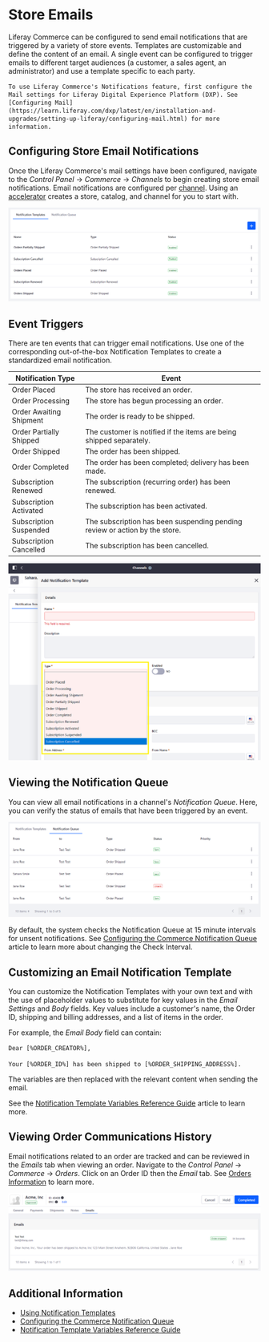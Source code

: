 # Store Emails

Liferay Commerce can be configured to send email notifications that are triggered by a variety of store events. Templates are customizable and define the content of an email. A single event can be configured to trigger emails to different target audiences (a customer, a sales agent, an administrator) and use a template specific to each party.

```{note}
To use Liferay Commerce's Notifications feature, first configure the Mail settings for Liferay Digital Experience Platform (DXP). See [Configuring Mail](https://learn.liferay.com/dxp/latest/en/installation-and-upgrades/setting-up-liferay/configuring-mail.html) for more information.
```

## Configuring Store Email Notifications

Once the Liferay Commerce's mail settings have been configured, navigate to the _Control Panel_ &rarr; _Commerce_ &rarr; _Channels_ to begin creating store email notifications. Email notifications are configured per [channel](../../starting-a-store/channels/introduction-to-channels.md). Using an [accelerator](../../starting-a-store/accelerators.md) creates a store, catalog, and channel for you to start with.

![Available Notification Templates](./store-emails/images/02.png)

## Event Triggers

There are ten events that can trigger email notifications. Use one of the corresponding out-of-the-box Notification Templates to create a standardized email notification.

| Notification Type | Event |
| --- | ---|
| Order Placed | The store has received an order. |
| Order Processing | The store has begun processing an order. |
| Order Awaiting Shipment | The order is ready to be shipped. |
| Order Partially Shipped | The customer is notified if the items are being shipped separately. |
| Order Shipped | The order has been shipped. |
| Order Completed | The order has been completed; delivery has been made. |
| Subscription Renewed | The subscription (recurring order) has been renewed. |
| Subscription Activated | The subscription has been activated. |
| Subscription Suspended | The subscription has been suspending pending review or action by the store. |
| Subscription Cancelled | The subscription has been cancelled. |

![Available Notification Templates](./store-emails/images/01.png)

## Viewing the Notification Queue

You can view all email notifications in a channel's _Notification Queue_. Here, you can verify the status of emails that have been triggered by an event.

![Message Queues](./store-emails/images/03.png)

By default, the system checks the Notification Queue at 15 minute intervals for unsent notifications. See [Configuring the Commerce Notification Queue](./configuring-the-commerce-notification-queue.md) article to learn more about changing the Check Interval.

## Customizing an Email Notification Template

You can customize the Notification Templates with your own text and with the use of placeholder values to substitute for key values in the _Email Settings_ and _Body_ fields. Key values include a customer's name, the Order ID, shipping and billing addresses, and a list of items in the order.

For example, the _Email Body_ field can contain:

```
Dear [%ORDER_CREATOR%],

Your [%ORDER_ID%] has been shipped to [%ORDER_SHIPPING_ADDRESS%].
```

The variables are then replaced with the relevant content when sending the email.

See the [Notification Template Variables Reference Guide](./notification-template-variables-reference-guide.md) article to learn more.

## Viewing Order Communications History

Email notifications related to an order are tracked and can be reviewed in the *Emails* tab when viewing an order. Navigate to the _Control Panel_ &rarr; _Commerce_ &rarr; _Orders_. Click on an Order ID then the _Email_ tab. See [Orders Information](../../orders-and-fulfillment/orders/order-information.md) to learn more.

![Message Logs are in the Orders information.](./store-emails/images/04.png)

## Additional Information

* [Using Notification Templates](./using-notification-templates.md)
* [Configuring the Commerce Notification Queue](./configuring-the-commerce-notification-queue.md)
* [Notification Template Variables Reference Guide](./notification-template-variables-reference-guide.md)
